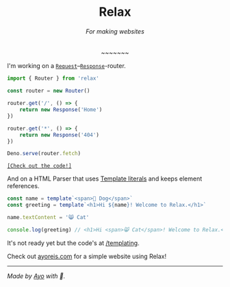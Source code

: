 <h1 align="center">Relax</h1>
<h6 align="center">For making websites</h6>
<p align="center">~~~~~~~</p>

I'm working on a [`Request`](https://developer.mozilla.org/en-US/docs/Web/API/Request)–[`Response`](https://developer.mozilla.org/en-US/docs/Web/API/Response)-router.

```ts
import { Router } from 'relax'

const router = new Router()

router.get('/', () => {
	return new Response('Home')
})

router.get('*', () => {
	return new Response('404')
})

Deno.serve(router.fetch)
```

[`[Check out the code!]`](/router/router.ts)

And on a HTML Parser that uses [Template literals](https://developer.mozilla.org/en-US/docs/Web/JavaScript/Reference/Template_literals) and keeps element references.

```ts
const name = template`<span>🐶 Dog</span>`
const greeting = template`<h1>Hi ${name}! Welcome to Relax.</h1>`

name.textContent = '😸 Cat'

console.log(greeting) // <h1>Hi <span>😸 Cat</span>! Welcome to Relax.</h1>
```

It's not ready yet but the code's at [/templating](/templating).

Check out [ayoreis.com](../../../ayoreis.com) for a simple website using Relax!

---

_Made by [Ayo](//ayoreis.com) with 💖._
